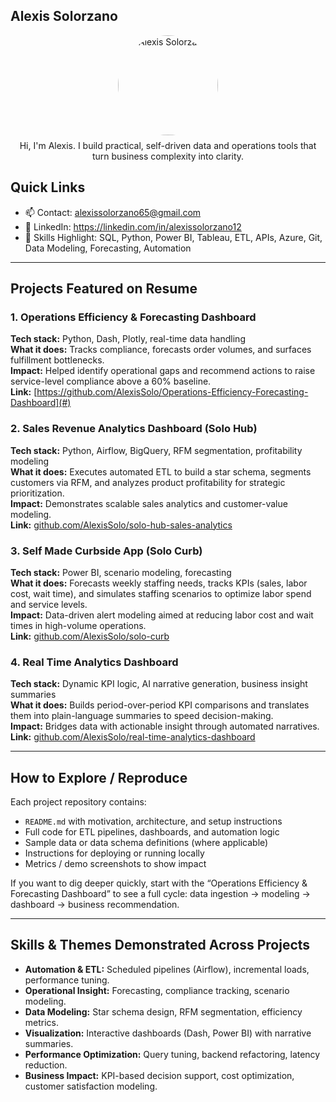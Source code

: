 ## Alexis Solorzano

<div align="center">
  <img src="assets/profile.jpg" alt="Alexis Solorzano" width="160" height="160" style="border-radius:50%; object-fit:cover;" />
  <p style="margin-top:8px;">Hi, I'm Alexis. I build practical, self-driven data and operations tools that turn business complexity into clarity.</p>
</div>

## Quick Links
 
- 📫 Contact: alexissolorzano65@gmail.com  
- 🔗 LinkedIn: https://linkedin.com/in/alexissolorzano12  
- 🧠 Skills Highlight: SQL, Python, Power BI, Tableau, ETL, APIs, Azure, Git, Data Modeling, Forecasting, Automation  

---

## Projects Featured on Resume

### 1. Operations Efficiency & Forecasting Dashboard  
**Tech stack:** Python, Dash, Plotly, real-time data handling  
**What it does:** Tracks compliance, forecasts order volumes, and surfaces fulfillment bottlenecks.  
**Impact:** Helped identify operational gaps and recommend actions to raise service-level compliance above a 60% baseline.  
**Link:** [https://github.com/AlexisSolo/Operations-Efficiency-Forecasting-Dashboard](#)

### 2. Sales Revenue Analytics Dashboard (Solo Hub)  
**Tech stack:** Python, Airflow, BigQuery, RFM segmentation, profitability modeling  
**What it does:** Executes automated ETL to build a star schema, segments customers via RFM, and analyzes product profitability for strategic prioritization.  
**Impact:** Demonstrates scalable sales analytics and customer-value modeling.  
**Link:** [github.com/AlexisSolo/solo-hub-sales-analytics](#)

### 3. Self Made Curbside App (Solo Curb)  
**Tech stack:** Power BI, scenario modeling, forecasting  
**What it does:** Forecasts weekly staffing needs, tracks KPIs (sales, labor cost, wait time), and simulates staffing scenarios to optimize labor spend and service levels.  
**Impact:** Data-driven alert modeling aimed at reducing labor cost and wait times in high-volume operations.  
**Link:** [github.com/AlexisSolo/solo-curb](#)

### 4. Real Time Analytics Dashboard  
**Tech stack:** Dynamic KPI logic, AI narrative generation, business insight summaries  
**What it does:** Builds period-over-period KPI comparisons and translates them into plain-language summaries to speed decision-making.  
**Impact:** Bridges data with actionable insight through automated narratives.  
**Link:** [github.com/AlexisSolo/real-time-analytics-dashboard](#)

---

## How to Explore / Reproduce

Each project repository contains:
- `README.md` with motivation, architecture, and setup instructions  
- Full code for ETL pipelines, dashboards, and automation logic  
- Sample data or data schema definitions (where applicable)  
- Instructions for deploying or running locally  
- Metrics / demo screenshots to show impact  

If you want to dig deeper quickly, start with the “Operations Efficiency & Forecasting Dashboard” to see a full cycle: data ingestion → modeling → dashboard → business recommendation.

---

## Skills & Themes Demonstrated Across Projects
- **Automation & ETL:** Scheduled pipelines (Airflow), incremental loads, performance tuning.  
- **Operational Insight:** Forecasting, compliance tracking, scenario modeling.  
- **Data Modeling:** Star schema design, RFM segmentation, efficiency metrics.  
- **Visualization:** Interactive dashboards (Dash, Power BI) with narrative summaries.  
- **Performance Optimization:** Query tuning, backend refactoring, latency reduction.  
- **Business Impact:** KPI-based decision support, cost optimization, customer satisfaction modeling.
